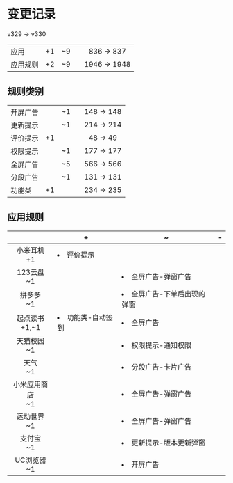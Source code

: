 # 变更记录

v329 -> v330

||||||
|-|:-:|:-:|:-:|:-:|
|应用|+1|~9||836 -> 837|
|应用规则|+2|~9||1946 -> 1948|

## 规则类别

||||||
|-|:-:|:-:|:-:|:-:|
|开屏广告||~1||148 -> 148|
|更新提示||~1||214 -> 214|
|评价提示|+1|||48 -> 49|
|权限提示||~1||177 -> 177|
|全屏广告||~5||566 -> 566|
|分段广告||~1||131 -> 131|
|功能类|+1|||234 -> 235|

## 应用规则

||+|~|-|
|:-:|-|-|-|
|小米耳机<br>+1|<li>评价提示|||
|123云盘<br>~1||<li>全屏广告-弹窗广告||
|拼多多<br>~1||<li>全屏广告-下单后出现的弹窗||
|起点读书<br>+1,~1|<li>功能类-自动签到|<li>全屏广告||
|天猫校园<br>~1||<li>权限提示-通知权限||
|天气<br>~1||<li>分段广告-卡片广告||
|小米应用商店<br>~1||<li>全屏广告-弹窗广告||
|运动世界<br>~1||<li>全屏广告-弹窗广告||
|支付宝<br>~1||<li>更新提示-版本更新弹窗||
|UC浏览器<br>~1||<li>开屏广告||
